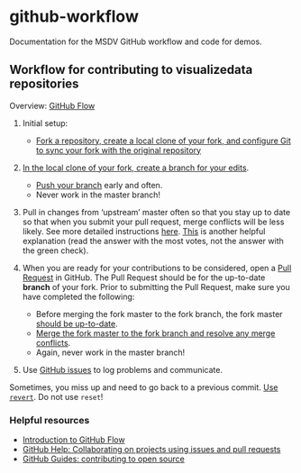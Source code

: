 # github-workflow
Documentation for the MSDV GitHub workflow and code for demos. 

## Workflow for contributing to visualizedata repositories
Overview: [GitHub Flow](https://guides.github.com/introduction/flow/)

1. Initial setup:
	* [Fork a repository, create a local clone of your fork, and configure Git to sync your fork with the original repository](https://help.github.com/articles/fork-a-repo/)

2. [In the local clone of your fork, create a branch for your edits](https://git-scm.com/book/en/v2/Git-Branching-Basic-Branching-and-Merging).
	* [Push your branch](https://help.github.com/articles/pushing-to-a-remote/) early and often. 
	* Never work in the master branch!

3. Pull in changes from ‘upstream’ master often so that you stay up to date so that when you submit your pull request, merge conflicts will be less likely. See more detailed instructions [here](https://help.github.com/articles/syncing-a-fork/). [This](http://stackoverflow.com/questions/16955980/git-merge-master-into-feature-branch) is another helpful explanation (read the answer with the most votes, not the answer with the green check).

4. When you are ready for your contributions to be considered, open a [Pull Request](https://help.github.com/articles/creating-a-pull-request/) in GitHub. The Pull Request should be for the up-to-date **branch** of your fork. Prior to submitting the Pull Request, make sure you have completed the following: 
	* Before merging the fork master to the fork branch, the fork master [should be up-to-date](https://help.github.com/articles/syncing-a-fork/).
	* [Merge the fork master to the fork branch and resolve any merge conflicts](https://git-scm.com/book/en/v2/Git-Branching-Basic-Branching-and-Merging). 
	* Again, never work in the master branch!

5. Use [GitHub issues](https://guides.github.com/features/issues/) to log problems and communicate. 

Sometimes, you miss up and need to go back to a previous commit. [Use `revert`](https://www.atlassian.com/git/tutorials/undoing-changes/git-checkout). Do not use `reset`!

### Helpful resources

* [Introduction to GitHub Flow](https://guides.github.com/introduction/flow/)
* [GitHub Help: Collaborating on projects using issues and pull requests](https://help.github.com/categories/collaborating-on-projects-using-issues-and-pull-requests/)
* [GitHub Guides: contributing to open source](https://guides.github.com/activities/contributing-to-open-source/)